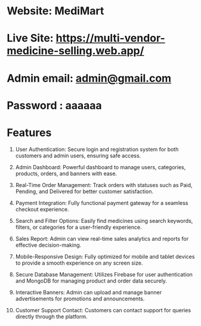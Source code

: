 # Website: MediMart
# Live Site: https://multi-vendor-medicine-selling.web.app/

# Admin email: admin@gmail.com
# Password : aaaaaa


# Features 


1. User Authentication:
Secure login and registration system for both customers and admin users, ensuring safe access.

2. Admin Dashboard:
Powerful dashboard to manage users, categories, products, orders, and banners with ease.

3. Real-Time Order Management:
Track orders with statuses such as Paid, Pending, and Delivered for better customer satisfaction.

4. Payment Integration:
Fully functional payment gateway for a seamless checkout experience.

5. Search and Filter Options:
Easily find medicines using search keywords, filters, or categories for a user-friendly experience.


6. Sales Report:
Admin can view real-time sales analytics and reports for effective decision-making.

7. Mobile-Responsive Design:
Fully optimized for mobile and tablet devices to provide a smooth experience on any screen size.

8. Secure Database Management:
Utilizes Firebase for user authentication and MongoDB for managing product and order data securely.

9. Interactive Banners:
Admin can upload and manage banner advertisements for promotions and announcements.

10. Customer Support Contact:
Customers can contact support for queries directly through the platform.